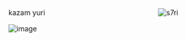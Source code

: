 kazam yuri　　　　　　　　　　　　　　　　<img src="https://komarev.com/ghpvc/?username=s7ri&label=swags&color=bc4475&style=flat" alt="s7ri" />

![image](https://github.com/user-attachments/assets/dab5d077-d56e-42fd-9601-eb866b79104b)







 
















<!--
**s7ri/s7ri** is a ✨ _special_ ✨ repository because its `README.md` (this file) appears on your GitHub profile.

Here are some ideas to get you started:

- 🔭 I’m currently working on ...
- 🌱 I’m currently learning ...
- 👯 I’m looking to collaborate on ...
- 🤔 I’m looking for help with ...
- 💬 Ask me about ...
- 📫 How to reach me: ...
- 😄 Pronouns: ...
- ⚡ Fun fact: ...
-->
